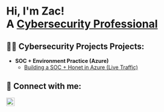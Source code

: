 <h1>Hi, I'm Zac! <br/> A <a href="https://www.linkedin.com/in/zacharysinks/">Cybersecurity Professional</a>

<h2>👨‍💻 Cybersecurity Projects Projects:</h2>

- <b>SOC + Environment Practice (Azure)</b>
  - [Building a SOC + Honet in Azure (Live Traffic)]()

<h2> 🤳 Connect with me:</h2>



[<img align="left" alt="Zac Sinks | LinkedIn" width="22px" src="https://cdn.jsdelivr.net/npm/simple-icons@v3/icons/linkedin.svg" />][linkedin]



[linkedin]: https://www.linkedin.com/in/zacharysinks/

<!--
**joshmadakor1/joshmadakor1** is a ✨ _special_ ✨ repository because its `README.md` (this file) appears on your GitHub profile.

Here are some ideas to get you started:

- 🔭 I’m currently working on ...
- 🌱 I’m currently learning ...
- 👯 I’m looking to collaborate on ...
- 🤔 I’m looking for help with ...
- 💬 Ask me about ...
- 📫 How to reach me: ...
- 😄 Pronouns: ...
- ⚡ Fun fact: ...
-->
